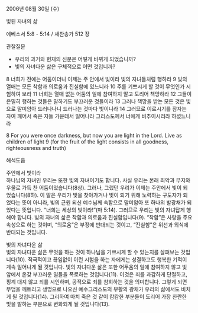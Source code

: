 2006년 08월 30일 (수)

빛된 자녀의 삶



에베소서 5:8 - 5:14 / 새찬송가 512 장


관찰질문
- 우리의 과거와 현재의 신분은 어떻게 바뀌게 되었습니까?
- 빛의 자녀다운 삶은 구체적으로 어떤 것입니까?

8 너희가 전에는 어둠이더니 이제는 주 안에서 빛이라 빛의 자녀들처럼 행하라 9 빛의 열매는 모든 착함과 의로움과 진실함에 있느니라 10 주를 기쁘시게 할 것이 무엇인가 시험하여 보라 11 너희는 열매 없는 어둠의 일에 참여하지 말고 도리어 책망하라 12 그들이 은밀히 행하는 것들은 말하기도 부끄러운 것들이라 13 그러나 책망을 받는 모든 것은 빛으로 말미암아 드러나나니 드러나는 것마다 빛이니라 14 그러므로 이르시기를 잠자는 자여 깨어서 죽은 자들 가운데서 일어나라 그리스도께서 너에게 비추이시리라 하셨느니라 

8  For you were once darkness, but now you are light in the Lord. Live as children of light 9  (for the fruit of the light consists in all goodness, righteousness and truth)

해석도움





주안에서 빛이라  
하나님의 자녀인 우리는 또한 빛의 자녀이기도 합니다. 사실 우리는 본래 죄악과 무지와 우울로 가득 찬 어둠이었습니다(8상). 그러나, 그랬던 우리가 이제는 주안에서 빛이 되었습니다(8하). 이 말은 우리가 빛을 찾아가거나 빛이 되기 위해 노력하는 구도자가 되었다는 뜻이 아니라, 빛의 근원 되신 예수님께 속함으로 말미암아 또 하나의 발광채가 되었다는 뜻입니다. “너희는 세상의 빛이라!”(마 5:14). 그러므로 우리는 빛의 자녀답게 행해야 합니다. 빛의 자녀의 삶은 착함과 의로움과 진실함입니다(9). “착함”은 사랑을 주요 속성으로 하는 것이며, “의로움”은 부정에 반대되는 것이고, “진실함”은 위선과 외식에 반대되는 것입니다.  

빛의 자녀다운 삶  
빛의 자녀다운 삶은 무엇을 하는 것이 하나님을 기쁘시게 할 수 있는지를 살펴보는 것입니다(10). 적극적이고 끊임없이 이런 시험을 하는 자에게는 성결하고도 행복한 기적이 계속 일어나게 될 것입니다. 빛의 자녀다운 삶은 또한 어두움의 일에 참여하지 않고 빛 앞에서 온갖 부끄러운 일들을 폭로하는 것입니다(11). 이것은 죄를 과감하게 단절하고, 핑계 대지 않고 죄를 시인하며, 공적으로 죄를 참회하는 것을 의미합니다. 그렇게 되면 무덤을 깨트리고 생명으로 나오신 예수그리스도의 부활의 광채가 우리의 삶에서도 비치게 될 것입니다(14). 그리하여 마치 죽은 것 같이 캄캄한 부분들이 도리어 가장 찬란한 빛을 발하는 부분으로 변화되게 될 것입니다(13).